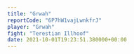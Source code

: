 ```yaml
---
title: "Grwah"
reportCode: "6P7hW1vajLwnkfrJ"
player: "Grwah"
fight: "Terestian Illhoof"
date: 2021-10-01T19:23:51.380000+00:00
---
```

